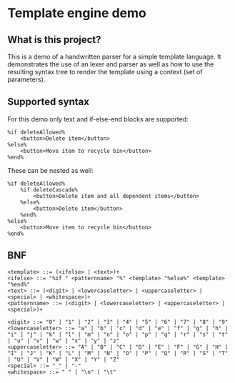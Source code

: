 # Template engine demo

## What is this project?

This is a demo of a handwritten parser for a simple template language. It demonstrates the use of an lexer and parser as well as how to use the resulting syntax tree to render the template using a context (set of parameters).

## Supported syntax

For this demo only text and if-else-end blocks are supported:

```
%if deleteAllowed%
	<button>Delete item</button>
%else%
	<button>Move item to recycle bin</button>
%end%
```

These can be nested as well:

```
%if deleteAllowed%
	%if deleteCascade%
		<button>Delete item and all dependent items</button>
	%else%
		<button>Delete item</button>
	%end%
%else%
	<button>Move item to recycle bin</button>
%end%
```

## BNF

```
<template> ::= (<ifelse> | <text>)+
<ifelse> ::= "%if " <patternname> "%" <template> "%else%" <template> "%end%"
<text> ::= (<digit> | <lowercaseletter> | <uppercaseletter> | <special> | <whitespace>)+
<patternname> ::= (<digit> | <lowercaseletter> | <uppercaseletter> | <special>)+

<digit> ::= "0" | "1" | "2" | "3" | "4" | "5" | "6" | "7" | "8" | "9"
<lowercaseletter> ::= "a" | "b" | "c" | "d" | "e" | "f" | "g" | "h" | "i" | "j" | "k" | "l" | "m" | "n" | "o" | "p" | "q" | "r" | "s" | "t" | "u" | "v" | "w" | "x" | "y" | "z"
<uppercaseletter> ::= "A" | "B" | "C" | "D" | "E" | "F" | "G" | "H" | "I" | "J" | "K" | "L" | "M" | "N" | "O" | "P" | "Q" | "R" | "S" | "T" | "U" | "V" | "W" | "X" | "Y" | "Z"
<special> ::= "_" | "-"
<whitespace> ::= " " | "\n" | "\t"
```